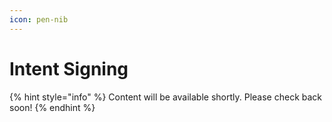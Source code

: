 ```yaml
---
icon: pen-nib
---
```


# Intent Signing

{% hint style="info" %}
Content will be available shortly. Please check back soon!
{% endhint %}
